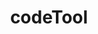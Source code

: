 ---
title: "codeTool"
description: ""
image: "index.png"
style:
    background: "#2a9d8f"
    color: "#fff"
---
